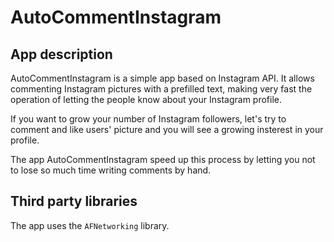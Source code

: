 <h1>AutoCommentInstagram</h1>
<h2>App description</h2>
<p>
AutoCommentInstagram is a simple app based on Instagram API. It allows commenting Instagram pictures with a prefilled text, making very fast the operation of letting the people know about your Instagram profile.
</p>
<p>
If you want to grow your number of Instagram followers, let's try to comment and like users' picture and you will see a growing insterest in your profile. 
</p>
<p>
The app AutoCommentInstagram speed up this process by letting you not to lose so much time writing comments by hand.
</p>
<h2>Third party libraries</h2>
<p>
The app uses the <code>AFNetworking</code> library.
</p>